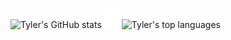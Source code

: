 ![Tyler's GitHub stats](https://github-readme-stats-peach-eta.vercel.app/api?username=tylerfilla)![](https://raw.githubusercontent.com/tylerfilla/tylerfilla/main/spacer3.svg)![Tyler's top languages](https://github-readme-stats-peach-eta.vercel.app/api/top-langs/?username=tylerfilla&langs_count=8&layout=compact&card_width=365)
